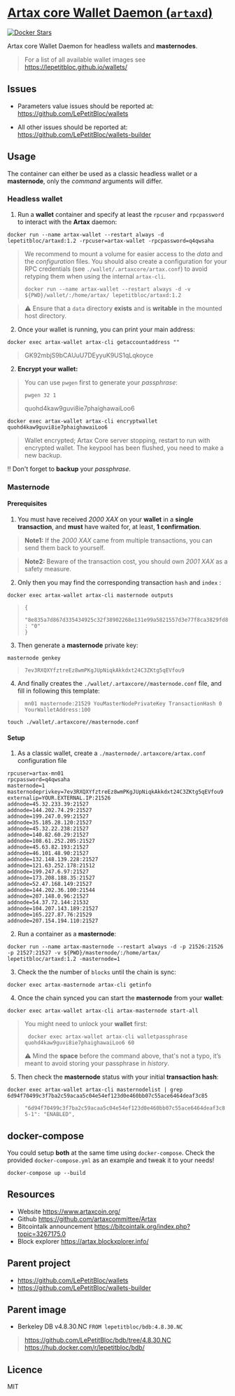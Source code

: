 # [Artax core Wallet Daemon (`artaxd`)](https://github.com/LePetitBloc/artaxd)

[![Docker Stars][docker-svg]][docker-url]

Artax core Wallet Daemon for headless wallets and **masternodes**. 

> For a list of all available wallet images see https://lepetitbloc.github.io/wallets/

## Issues
- Parameters value issues should be reported at:
https://github.com/LePetitBloc/wallets

- All other issues should be reported at:
https://github.com/LePetitBloc/wallets-builder

## Usage
The container can either be used as a classic headless wallet or a **masternode**, only the *command* arguments will differ.

### Headless wallet
1. Run a **wallet** container and specify at least the `rpcuser` and `rpcpassword` to interact with the **Artax** daemon:
```
docker run --name artax-wallet --restart always -d lepetitbloc/artaxd:1.2 -rpcuser=artax-wallet -rpcpassword=q4qwsaha
```
> We recommend to mount a volume for easier access to the *data* and the *configuration* files.
> You should also create a configuration for your RPC credentials (see `./wallet/.artaxcore/artax.conf`) to avoid retyping them when using the internal `artax-cli`.
> ```
> docker run --name artax-wallet --restart always -d -v ${PWD}/wallet/:/home/artax/ lepetitbloc/artaxd:1.2
> ```

> :warning: Ensure that a `data` directory **exists** and is **writable** in the mounted host directory.

2. Once your wallet is running, you can print your main address:
```
docker exec artax-wallet artax-cli getaccountaddress ""
```
> GK92mbjS9bCAUuU7DEyyuK9US1qLqkoyce

2. **Encrypt your wallet:**
> You can use `pwgen` first to generate your *passphrase*:
> ```
> pwgen 32 1
> ```
> quohd4kaw9guvi8ie7phaighawaiLoo6
```
docker exec artax-wallet artax-cli encryptwallet quohd4kaw9guvi8ie7phaighawaiLoo6
```
> Wallet encrypted; Artax Core server stopping, restart to run with encrypted wallet. The keypool has been flushed, you need to make a new backup.

:bangbang: Don't forget to **backup** your *passphrase*.

### Masternode

#### Prerequisites
1. You must have received *2000 XAX* on your **wallet** in a **single transaction**, and **must** have waited for, at least, **1 confirmation**.
> **Note1:** If the *2000 XAX* came from multiple transactions, you can send them back to yourself.

> **Note2:** Beware of the transaction cost, you should own *2001 XAX* as a safety measure.

2. Only then you may find the corresponding transaction `hash` and `index` :
```
docker exec artax-wallet artax-cli masternode outputs
```
>```
>{
>  "8e835a7d867d335434925c32f38902268e131e99a5821557d3e77f8ca3829fd8" : "0"
>}
>```

3. Then generate a **masternode** private key:
```
masternode genkey
```
>```
>7ev3RXQXYfztreEz8wmPKgJUpNiqkAkkdxt24C3ZKtg5qEVfou9
>```

4. And finally creates the `./wallet/.artaxcore//masternode.conf` file, and fill in following this template:
> `mn01 masternode:21529 YouMasterNodePrivateKey TransactionHash 0 YourWalletAddress:100`
```
touch ./wallet/.artaxcore//masternode.conf
```

#### Setup
1. As a classic wallet, create a `./masternode/.artaxcore/artax.conf` configuration file
```
rpcuser=artax-mn01
rpcpassword=q4qwsaha
masternode=1
masternodeprivkey=7ev3RXQXYfztreEz8wmPKgJUpNiqkAkkdxt24C3ZKtg5qEVfou9
externalip=YOUR.EXTERNAL.IP:21526
addnode=45.32.233.39:21527
addnode=144.202.74.29:21527
addnode=199.247.0.99:21527
addnode=35.185.28.120:21527
addnode=45.32.22.238:21527
addnode=140.82.60.29:21527
addnode=108.61.252.205:21527
addnode=45.63.82.193:21527
addnode=46.101.48.90:21527
addnode=132.148.139.228:21527
addnode=121.63.252.178:21512
addnode=199.247.6.97:21527
addnode=173.208.188.35:21527
addnode=52.47.168.149:21527
addnode=144.202.36.100:21544
addnode=207.148.0.96:21527
addnode=54.37.72.144:21532
addnode=104.207.143.189:21527
addnode=165.227.87.76:21529
addnode=207.154.194.110:21527
```

2. Run a container as a **masternode**:
```
docker run --name artax-masternode --restart always -d -p 21526:21526 -p 21527:21527 -v ${PWD}/masternode/:/home/artax/ lepetitbloc/artaxd:1.2 -masternode=1
```

3. Check the the number of `blocks` until the chain is sync:
```
docker exec artax-masternode artax-cli getinfo
```

4. Once the chain synced you can start the **masternode** from your **wallet**:
```
docker exec artax-wallet artax-cli artax-masternode start-all
```
> You might need to unlock your **wallet** first:
> ```
>  docker exec artax-wallet artax-cli walletpassphrase quohd4kaw9guvi8ie7phaighawaiLoo6 60
> ```
> :warning: Mind the **space** before the command above, that's not a typo, it’s meant to avoid storing your passphrase in *history*.

5. Then check the **masternode** status with your initial **transaction hash**:
```
docker exec artax-wallet artax-cli masternodelist | grep 6d94f70499c3f7ba2c59acaa5c04e54ef123d0e460bb07c55ace6464deaf3c85
```
> `"6d94f70499c3f7ba2c59acaa5c04e54ef123d0e460bb07c55ace6464deaf3c85-1": "ENABLED",`

## docker-compose
You could setup **both** at the same time using `docker-compose`.
Check the provided `docker-compose.yml` as an example and tweak it to your needs!
```
docker-compose up --build
```


## Resources
- Website https://www.artaxcoin.org/
- Github https://github.com/artaxcommittee/Artax
- Bitcointalk announcement https://bitcointalk.org/index.php?topic=3267175.0
- Block explorer https://artax.blockxplorer.info/

## Parent project
- https://github.com/LePetitBloc/wallets
- https://github.com/LePetitBloc/wallets-builder

## Parent image
- Berkeley DB v4.8.30.NC
`FROM lepetitbloc/bdb:4.8.30.NC`
> https://github.com/LePetitBloc/bdb/tree/4.8.30.NC
> https://hub.docker.com/r/lepetitbloc/bdb/

## Licence
MIT

[docker-url]: https://hub.docker.com/r/lepetitbloc/artaxd/
[docker-svg]: https://img.shields.io/docker/stars/lepetitbloc/artaxd.svg
